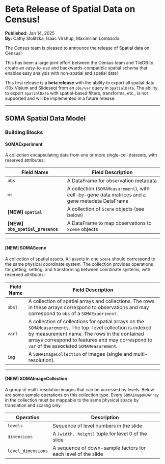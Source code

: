 # Beta Release of Spatial Data on Census!

**Published:** Jan 14, 2025  
**By:** Cathy Stolitzka, Isaac Virshup, Maximilian Lombardo  

The Census team is pleased to announce the release of Spatial data on Census! 

This has been a large joint effort between the Census team and TileDB to create an easy-to-use and backwards-compatible spatial schema that enables easy analysis with non-spatial and spatial data! 

This first release is a **beta release** with the ability to export all spatial data (10x Visium and Slideseq) from an `obs/var` query in `SpatialData`. The ability to export `SpatialData` with spatial-based filters, transforms, etc., is not supported and will be implemented in a future release.

---

## SOMA Spatial Data Model

### Building Blocks

#### **SOMAExperiment**
A collection encapsulating data from one or more single-cell datasets, with reserved attributes:

| Field Name             | Field Description                                                                 |
|-------------------------|-----------------------------------------------------------------------------------|
| `obs`                  | A DataFrame for observation metadata                                             |
| `ms`                   | A collection (`SOMAMeasurement`), with cell-by-gene data matrices and a gene metadata DataFrame |
| **[NEW] `spatial`**    | A collection of `Scene` objects (see below)                                      |
| **[NEW] `obs_spatial_presence`** | A DataFrame to map observations to `Scene` objects                              |

---

#### **[NEW] SOMAScene**
A collection of spatial assets. All assets in one `Scene` should correspond to the same physical coordinate system. The collection provides operations for getting, setting, and transforming between coordinate systems, with reserved attributes:

| Field Name   | Field Description                                                                                                                                   |
|--------------|-----------------------------------------------------------------------------------------------------------------------------------------------------|
| `obsl`       | A collection of spatial arrays and collections. The rows in these arrays correspond to observations and may correspond to `obs` of a `SOMAExperiment`. |
| `varl`       | A collection of collections for spatial arrays on the `SOMAMeasurements`. The top-level collection is indexed by measurement name. The rows in the contained arrays correspond to features and may correspond to `var` of the associated `SOMAMeasurement`. |
| `img`        | A `SOMAImageCollection` of images (single and multi-resolution).                                                                                    |

---

#### **[NEW] SOMAImageCollection**
A group of multi-resolution images that can be accessed by levels. Below are some sample operations on this collection type. Every `SOMAImageNDArray` in the collection must be mappable to the same physical space by translation and scaling only.

| Operation         | Description                                                             |
|-------------------|-------------------------------------------------------------------------|
| `levels`          | Sequence of level numbers in the slide                                 |
| `dimensions`      | A `(width, height)` tuple for level 0 of the slide                     |
| `level_dimensions`| A sequence of down-sample factors for each level of the slide          |